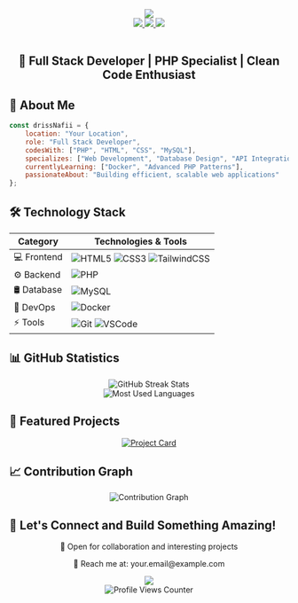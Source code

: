 <div align="center">
    <img src="https://readme-typing-svg.herokuapp.com/?font=Righteous&size=35&center=true&vCenter=true&width=500&height=70&duration=4000&lines=Welcome+to+my+Profile!+👋;I'm+Driss+Nafii!;Full+Stack+Developer" />
</div>

<div align="center">
    <a href="https://twitter.com/yourusername">
        <img src="https://img.shields.io/badge/Twitter-1DA1F2?style=for-the-badge&logo=twitter&logoColor=white">
    </a>
    <a href="https://linkedin.com/in/yourusername">
        <img src="https://img.shields.io/badge/LinkedIn-0077B5?style=for-the-badge&logo=linkedin&logoColor=white">
    </a>
    <a href="mailto:your.email@example.com">
        <img src="https://img.shields.io/badge/Email-D14836?style=for-the-badge&logo=gmail&logoColor=white">
    </a>
</div>

<br/>

<div align="center">
    <h2>🚀 Full Stack Developer | PHP Specialist | Clean Code Enthusiast</h2>
</div>

## 💫 About Me

```javascript
const drissNafii = {
    location: "Your Location",
    role: "Full Stack Developer",
    codesWith: ["PHP", "HTML", "CSS", "MySQL"],
    specializes: ["Web Development", "Database Design", "API Integration"],
    currentlyLearning: ["Docker", "Advanced PHP Patterns"],
    passionateAbout: "Building efficient, scalable web applications"
};
```

## 🛠️ Technology Stack

<div align="center">

| Category  | Technologies & Tools |
|-----------|---------------------|
| 💻 Frontend | ![HTML5](https://img.shields.io/badge/HTML5-E34F26?style=flat&logo=html5&logoColor=white) ![CSS3](https://img.shields.io/badge/CSS3-1572B6?style=flat&logo=css3&logoColor=white) ![TailwindCSS](https://img.shields.io/badge/Tailwind_CSS-38B2AC?style=flat&logo=tailwind-css&logoColor=white) |
| ⚙️ Backend | ![PHP](https://img.shields.io/badge/PHP-777BB4?style=flat&logo=php&logoColor=white) |
| 🛢️ Database | ![MySQL](https://img.shields.io/badge/MySQL-005C84?style=flat&logo=mysql&logoColor=white) |
| 🔧 DevOps | ![Docker](https://img.shields.io/badge/Docker-2CA5E0?style=flat&logo=docker&logoColor=white) |
| ⚡ Tools | ![Git](https://img.shields.io/badge/Git-F05032?style=flat&logo=git&logoColor=white) ![VSCode](https://img.shields.io/badge/VSCode-0078D4?style=flat&logo=visual%20studio%20code&logoColor=white) |

</div>

## 📊 GitHub Statistics

<div align="center">
    <img src="https://github-readme-streak-stats.herokuapp.com/?user=yourusername&theme=tokyonight&hide_border=true" alt="GitHub Streak Stats" />
    <br/>
    <img src="https://github-readme-stats.vercel.app/api/top-langs/?username=yourusername&theme=tokyonight&hide_border=true&layout=compact" alt="Most Used Languages" />
</div>

## 🌟 Featured Projects

<div align="center">

[![Project Card](https://github-readme-stats.vercel.app/api/pin/?username=yourusername&repo=your-repo-name&theme=tokyonight&hide_border=true)](https://github.com/yourusername/your-repo-name)

</div>

## 📈 Contribution Graph

<div align="center">
    <img src="https://github-profile-summary-cards.vercel.app/api/cards/profile-details?username=yourusername&theme=tokyonight" alt="Contribution Graph" />
</div>

## 🤝 Let's Connect and Build Something Amazing!

<div align="center">
    <p>💼 Open for collaboration and interesting projects</p>
    <p>📧 Reach me at: your.email@example.com</p>
</div>

<div align="center">
    <img src="https://readme-typing-svg.herokuapp.com/?font=Righteous&size=25&center=true&vCenter=true&width=500&height=70&duration=4000&lines=Thanks+for+visiting!+✨;Let's+build+something+amazing+together!;" />
</div>

<div align="center">
    <img src="https://komarev.com/ghpvc/?username=yourusername&color=blueviolet&style=flat-square&label=Profile+Views" alt="Profile Views Counter" />
</div>
